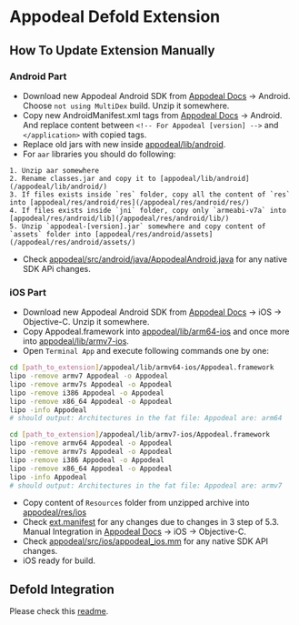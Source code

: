 # Appodeal Defold Extension

## How To Update Extension Manually

### Android Part

+ Download new Appodeal Android SDK from [Appodeal Docs](https://www.appodeal.com/sdk/choose_framework) -> Android. Choose `not using MultiDex` build. Unzip it somewhere.
+ Copy new AndroidManifest.xml tags from [Appodeal Docs](https://www.appodeal.com/sdk/choose_framework) -> Android. And replace content between `<!-- For Appodeal [version] -->` and `</application>` with copied tags.
+ Replace old jars with new inside [appodeal/lib/android](/appodeal/lib/android/).
+ For `aar` libraries you should do following:

```
1. Unzip aar somewhere
2. Rename classes.jar and copy it to [appodeal/lib/android](/appodeal/lib/android/)
3. If files exists inside `res` folder, copy all the content of `res` into [appodeal/res/android/res](/appodeal/res/android/res/)
4. If files exists inside `jni` folder, copy only `armeabi-v7a` into [appodeal/res/android/lib](/appodeal/res/android/lib/)
5. Unzip `appodeal-[version].jar` somewhere and copy content of `assets` folder into [appodeal/res/android/assets](/appodeal/res/android/assets/)
```

+ Check [appodeal/src/android/java/AppodealAndroid.java](/appodeal/src/android/java/AppodealAndroid.java) for any native SDK APi changes.

### iOS Part

+ Download new Appodeal Android SDK from [Appodeal Docs](https://www.appodeal.com/sdk/choose_framework) -> iOS -> Objective-C. Unzip it somewhere.
+ Copy Appodeal.framework into [appodeal/lib/arm64-ios](/appodeal/lib/arm64-ios/) and once more into [appodeal/lib/armv7-ios](/appodeal/lib/armv7-ios/).
+ Open `Terminal App` and execute following commands one by one:

```bash
cd [path_to_extension]/appodeal/lib/armv64-ios/Appodeal.framework
lipo -remove armv7 Appodeal -o Appodeal
lipo -remove armv7s Appodeal -o Appodeal
lipo -remove i386 Appodeal -o Appodeal
lipo -remove x86_64 Appodeal -o Appodeal
lipo -info Appodeal
# should output: Architectures in the fat file: Appodeal are: arm64 

cd [path_to_extension]/appodeal/lib/armv7-ios/Appodeal.framework
lipo -remove armv64 Appodeal -o Appodeal
lipo -remove armv7s Appodeal -o Appodeal
lipo -remove i386 Appodeal -o Appodeal
lipo -remove x86_64 Appodeal -o Appodeal
lipo -info Appodeal
# should output: Architectures in the fat file: Appodeal are: armv7 
```

+ Copy content of `Resources` folder from unzipped archive into [appodeal/res/ios](/appodeal/res/ios/)
+ Check [ext.manifest](/ext.manifest) for any changes due to changes in 3 step of 5.3. Manual Integration in [Appodeal Docs](https://www.appodeal.com/sdk/choose_framework) -> iOS -> Objective-C.
+ Check [appodeal/src/ios/appodeal_ios.mm](/appodeal/src/ios/appodeal_ios.mm) for any native SDK API changes.
+ iOS ready for build.

## Defold Integration

Please check this [readme](https://github.com/appodeal/appodeal-defold-demo).



